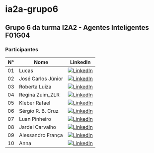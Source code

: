 # ia2a-grupo6

## Grupo 6 da turma I2A2 - Agentes Inteligentes F01G04

### Participantes

| N° | Nome | LinkedIn |
|----|------|----------|
| 01 | Lucas | [![LinkedIn](https://img.shields.io/badge/LinkedIn-0077B5?style=flat-square&logo=linkedin&logoColor=white)](https://www.linkedin.com/) |
| 02 | José Carlos Júnior | [![LinkedIn](https://img.shields.io/badge/LinkedIn-0077B5?style=flat-square&logo=linkedin&logoColor=white)](https://www.linkedin.com/) |
| 03 | Roberta Luiza | [![LinkedIn](https://img.shields.io/badge/LinkedIn-0077B5?style=flat-square&logo=linkedin&logoColor=white)](https://www.linkedin.com/) |
| 04 | Regina Zuim_ZLR | [![LinkedIn](https://img.shields.io/badge/LinkedIn-0077B5?style=flat-square&logo=linkedin&logoColor=white)](https://www.linkedin.com/) |
| 05 | Kleber Rafael | [![LinkedIn](https://img.shields.io/badge/LinkedIn-0077B5?style=flat-square&logo=linkedin&logoColor=white)](https://www.linkedin.com/) |
| 06 | Sérgio R. B. Cruz | [![LinkedIn](https://img.shields.io/badge/LinkedIn-0077B5?style=flat-square&logo=linkedin&logoColor=white)](https://www.linkedin.com/) |
| 07 | Luan Pinheiro | [![LinkedIn](https://img.shields.io/badge/LinkedIn-0077B5?style=flat-square&logo=linkedin&logoColor=white)](https://www.linkedin.com/) |
| 08 | Jardel Carvalho | [![LinkedIn](https://img.shields.io/badge/LinkedIn-0077B5?style=flat-square&logo=linkedin&logoColor=white)](https://www.linkedin.com/) |
| 09 | Alessandro França | [![LinkedIn](https://img.shields.io/badge/LinkedIn-0077B5?style=flat-square&logo=linkedin&logoColor=white)](https://www.linkedin.com/) |
| 10 | Anna | [![LinkedIn](https://img.shields.io/badge/LinkedIn-0077B5?style=flat-square&logo=linkedin&logoColor=white)](https://www.linkedin.com/) |
